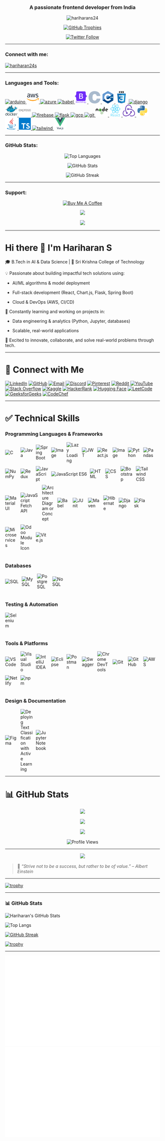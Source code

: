 <h3 align="center">A passionate frontend developer from India</h3>

<p align="center">
  <img src="https://komarev.com/ghpvc/?username=hariharans24&label=Profile%20views&color=0e75b6&style=flat" alt="hariharans24" />
</p>

<p align="center">
  <a href="https://github.com/ryo-ma/github-profile-trophy">
    <img src="https://github-profile-trophy.vercel.app/?username=hariharans24" alt="GitHub Trophies" />
  </a>
</p>

<p align="center">
  <a href="https://twitter.com/hariharan24s" target="blank">
    <img src="https://img.shields.io/twitter/follow/hariharan24s?logo=twitter&style=for-the-badge" alt="Twitter Follow" />
  </a>
</p>

---

### Connect with me:
<p align="left">
  <a href="https://twitter.com/hariharan24s" target="blank">
    <img align="center" src="https://raw.githubusercontent.com/rahuldkjain/github-profile-readme-generator/master/src/images/icons/Social/twitter.svg" alt="hariharan24s" height="30" width="40" />
  </a>
</p>

---

### Languages and Tools:
<p align="left">
  <a href="https://www.arduino.cc/" target="_blank" rel="noreferrer"> <img src="https://cdn.worldvectorlogo.com/logos/arduino-1.svg" alt="arduino" width="40" height="40"/> </a>
  <a href="https://aws.amazon.com" target="_blank" rel="noreferrer"> <img src="https://raw.githubusercontent.com/devicons/devicon/master/icons/amazonwebservices/amazonwebservices-original-wordmark.svg" alt="aws" width="40" height="40"/> </a>
  <a href="https://azure.microsoft.com/en-in/" target="_blank" rel="noreferrer"> <img src="https://www.vectorlogo.zone/logos/microsoft_azure/microsoft_azure-icon.svg" alt="azure" width="40" height="40"/> </a>
  <a href="https://babeljs.io/" target="_blank" rel="noreferrer"> <img src="https://www.vectorlogo.zone/logos/babeljs/babeljs-icon.svg" alt="babel" width="40" height="40"/> </a>
  <a href="https://getbootstrap.com" target="_blank" rel="noreferrer"> <img src="https://raw.githubusercontent.com/devicons/devicon/master/icons/bootstrap/bootstrap-plain-wordmark.svg" alt="bootstrap" width="40" height="40"/> </a>
  <a href="https://www.cprogramming.com/" target="_blank" rel="noreferrer"> <img src="https://raw.githubusercontent.com/devicons/devicon/master/icons/c/c-original.svg" alt="c" width="40" height="40"/> </a>
  <a href="https://www.w3schools.com/cpp/" target="_blank" rel="noreferrer"> <img src="https://raw.githubusercontent.com/devicons/devicon/master/icons/cplusplus/cplusplus-original.svg" alt="cplusplus" width="40" height="40"/> </a>
  <a href="https://www.w3schools.com/css/" target="_blank" rel="noreferrer"> <img src="https://raw.githubusercontent.com/devicons/devicon/master/icons/css3/css3-original-wordmark.svg" alt="css3" width="40" height="40"/> </a>
  <a href="https://www.djangoproject.com/" target="_blank" rel="noreferrer"> <img src="https://cdn.worldvectorlogo.com/logos/django.svg" alt="django" width="40" height="40"/> </a>
  <a href="https://www.docker.com/" target="_blank" rel="noreferrer"> <img src="https://raw.githubusercontent.com/devicons/devicon/master/icons/docker/docker-original-wordmark.svg" alt="docker" width="40" height="40"/> </a>
  <a href="https://expressjs.com" target="_blank" rel="noreferrer"> <img src="https://raw.githubusercontent.com/devicons/devicon/master/icons/express/express-original-wordmark.svg" alt="express" width="40" height="40"/> </a>
  <a href="https://firebase.google.com/" target="_blank" rel="noreferrer"> <img src="https://www.vectorlogo.zone/logos/firebase/firebase-icon.svg" alt="firebase" width="40" height="40"/> </a>
  <a href="https://flask.palletsprojects.com/" target="_blank" rel="noreferrer"> <img src="https://www.vectorlogo.zone/logos/pocoo_flask/pocoo_flask-icon.svg" alt="flask" width="40" height="40"/> </a>
  <a href="https://cloud.google.com" target="_blank" rel="noreferrer"> <img src="https://www.vectorlogo.zone/logos/google_cloud/google_cloud-icon.svg" alt="gcp" width="40" height="40"/> </a>
  <a href="https://git-scm.com/" target="_blank" rel="noreferrer"> <img src="https://www.vectorlogo.zone/logos/git-scm/git-scm-icon.svg" alt="git" width="40" height="40"/> </a>
  <a href="https://nodejs.org" target="_blank" rel="noreferrer"> <img src="https://raw.githubusercontent.com/devicons/devicon/master/icons/nodejs/nodejs-original-wordmark.svg" alt="nodejs" width="40" height="40"/> </a>
  <a href="https://reactjs.org/" target="_blank" rel="noreferrer"> <img src="https://raw.githubusercontent.com/devicons/devicon/master/icons/react/react-original-wordmark.svg" alt="react" width="40" height="40"/> </a>
  <a href="https://redux.js.org" target="_blank" rel="noreferrer"> <img src="https://raw.githubusercontent.com/devicons/devicon/master/icons/redux/redux-original.svg" alt="redux" width="40" height="40"/> </a>
  <a href="https://www.python.org" target="_blank" rel="noreferrer"> <img src="https://raw.githubusercontent.com/devicons/devicon/master/icons/python/python-original.svg" alt="python" width="40" height="40"/> </a>
  <a href="https://www.java.com" target="_blank" rel="noreferrer"> <img src="https://raw.githubusercontent.com/devicons/devicon/master/icons/java/java-original.svg" alt="java" width="40" height="40"/> </a>
  <a href="https://www.typescriptlang.org/" target="_blank" rel="noreferrer"> <img src="https://raw.githubusercontent.com/devicons/devicon/master/icons/typescript/typescript-original.svg" alt="typescript" width="40" height="40"/> </a>
  <a href="https://tailwindcss.com/" target="_blank" rel="noreferrer"> <img src="https://www.vectorlogo.zone/logos/tailwindcss/tailwindcss-icon.svg" alt="tailwind" width="40" height="40"/> </a>
  <a href="https://vuejs.org/" target="_blank" rel="noreferrer"> <img src="https://raw.githubusercontent.com/devicons/devicon/master/icons/vuejs/vuejs-original-wordmark.svg" alt="vuejs" width="40" height="40"/> </a>
</p>

---

### GitHub Stats:

<p align="center">
  <img src="https://github-readme-stats.vercel.app/api/top-langs?username=hariharans24&show_icons=true&locale=en&layout=compact" alt="Top Languages" />
</p>

<p align="center">
  <img src="https://github-readme-stats.vercel.app/api?username=hariharans24&show_icons=true&locale=en" alt="GitHub Stats" /> 
</p>

<p align="center">
  <img src="https://github-readme-streak-stats.herokuapp.com/?user=hariharans24&" alt="GitHub Streak" />
</p>

---

### Support:

<p align="center">
  <a href="https://www.buymeacoffee.com/hariharan22">
    <img src="https://cdn.buymeacoffee.com/buttons/v2/default-yellow.png" height="50" width="210" alt="Buy Me A Coffee" />
  </a>
</p>
 <!-- Banner -->
<p align="center">
  <img src="https://readme-typing-svg.herokuapp.com?font=Fira+Code&size=28&duration=3000&pause=1000&center=true&vCenter=true&width=900&lines=Hi+there+%F0%9F%91%8B+I'm+Hariharan+S;AI+%26+Full-Stack+Developer;Cloud+%7C+DevOps+%7C+ML+Enthusiast;Welcome+to+my+GitHub+Profile!" />
</p>

<p align="center">
  <img src="https://media.giphy.com/media/L1R1tvI9svkIWwpVYr/giphy.gif" width="400"/>
</p>

---

# Hi there 👋 I'm Hariharan S

🎓 B.Tech in AI & Data Science | 📍 Sri Krishna College of Technology

💡 Passionate about building impactful tech solutions using:

- AI/ML algorithms & model deployment

- Full-stack development (React, Chart.js, Flask, Spring Boot)

- Cloud & DevOps (AWS, CI/CD)

🌱 Constantly learning and working on projects in:

- Data engineering & analytics (Python, Jupyter, databases)

- Scalable, real-world applications

🚀 Excited to innovate, collaborate, and solve real-world problems through tech.

---

# 🔗 Connect with Me

[![LinkedIn](https://img.shields.io/badge/LinkedIn-0077B5?style=for-the-badge&logo=linkedin&logoColor=white)](https://www.linkedin.com/in/hariharan-s24/)
[![GitHub](https://img.shields.io/badge/GitHub-171515?style=for-the-badge&logo=github&logoColor=white)](https://github.com/HARIHARANS24)
[![Email](https://img.shields.io/badge/Email-D14836?style=for-the-badge&logo=gmail&logoColor=white)](mailto:hariharan24hs@gmail.com)
[![Discord](https://img.shields.io/badge/Discord-5865F2?style=for-the-badge&logo=discord&logoColor=white)](https://discord.gg/8MfrtugY)
[![Pinterest](https://img.shields.io/badge/Pinterest-BD081C?style=for-the-badge&logo=pinterest&logoColor=white)](https://www.pinterest.com/hariharan24hs/)
[![Reddit](https://img.shields.io/badge/Reddit-FF4500?style=for-the-badge&logo=reddit&logoColor=white)](https://www.reddit.com/user/Willing-Cherry2055/)
[![YouTube](https://img.shields.io/badge/YouTube-FF0000?style=for-the-badge&logo=youtube&logoColor=white)](https://www.youtube.com/@hariharan24s)
[![Stack Overflow](https://img.shields.io/badge/Stack%20Overflow-F58025?style=for-the-badge&logo=stackoverflow&logoColor=white)](https://stackoverflow.com/users/30432992/hariharans24)
[![Kaggle](https://img.shields.io/badge/Kaggle-20BEFF?style=for-the-badge&logo=kaggle&logoColor=white)](https://www.kaggle.com/hariharan24s)
[![HackerRank](https://img.shields.io/badge/HackerRank-2EC866?style=for-the-badge&logo=HackerRank&logoColor=white)](https://www.hackerrank.com/profile/hariharan24s)
[![Hugging Face](https://img.shields.io/badge/HuggingFace-FFCA28?style=for-the-badge&logo=huggingface&logoColor=black)](https://huggingface.co/hariharan24s)
[![LeetCode](https://img.shields.io/badge/LeetCode-FFA116?style=for-the-badge&logo=LeetCode&logoColor=black)](https://leetcode.com/u/HARIHARAN-S24/)
[![GeeksforGeeks](https://img.shields.io/badge/GeeksforGeeks-0F9D58?style=for-the-badge&logo=GeeksforGeeks&logoColor=white)](https://www.geeksforgeeks.org/user/hariharans24/)
[![CodeChef](https://img.shields.io/badge/CodeChef-5B4638?style=for-the-badge&logo=CodeChef&logoColor=white)](https://www.codechef.com/users/hariharans24)

---

# ✅ Technical Skills

### Programming Languages & Frameworks

<div style="display: flex; flex-wrap: wrap; gap: 10px; align-items: center;">
<!-- C -->
<img src="https://cdn.jsdelivr.net/gh/devicons/devicon/icons/c/c-original.svg" alt="C" width="40"/>
<!-- Java -->
<img src="https://cdn.jsdelivr.net/gh/devicons/devicon/icons/java/java-original.svg" alt="Java" width="40"/>
<!-- Spring Boot -->
<img src="https://cdn.jsdelivr.net/gh/devicons/devicon/icons/spring/spring-original.svg" alt="Spring Boot" width="40"/>
<!-- Spring Security -->
<img src="https://miro.medium.com/v2/resize:fit:1400/1*L775cMb7TTiHlNH76oFMTQ.png" alt="Image" width="40"/>
<!-- Lazy Loading -->
<img src="https://a.storyblok.com/f/42126/f2c074f04e/javascript-what-is-lazy-loading.png/m/800x0/filters:quality(70)/" alt="Lazy Loading" width="40"/>
<!-- JWT -->
<img src="https://w7.pngwing.com/pngs/669/853/png-transparent-security-token-json-web-token-access-token-representational-state-transfer-others-miscellaneous-angle-rectangle-thumbnail.png" alt="JWT" width="40"/>
<!-- React.js -->
<img src="https://cdn.jsdelivr.net/gh/devicons/devicon/icons/react/react-original.svg" alt="React.js" width="40"/>
<!-- Chart.js -->
<img src="https://miro.medium.com/v2/resize:fit:353/1*lJY86WV3-67GbEcvvMTpwQ.png" alt="Image" width="40"/>
<!-- Python -->
<img src="https://cdn.jsdelivr.net/gh/devicons/devicon/icons/python/python-original.svg" alt="Python" width="40"/>
<!-- Pandas -->
<img src="https://cdn.jsdelivr.net/gh/devicons/devicon/icons/pandas/pandas-original.svg" alt="Pandas" width="40"/>
<!-- NumPy -->
<img src="https://cdn.jsdelivr.net/gh/devicons/devicon/icons/numpy/numpy-original.svg" alt="NumPy" width="40"/>
<!-- Redux -->
<img src="https://cdn.jsdelivr.net/gh/devicons/devicon/icons/redux/redux-original.svg" alt="Redux" width="40"/>
<!-- JavaScript -->
<img src="https://cdn.jsdelivr.net/gh/devicons/devicon/icons/javascript/javascript-original.svg" alt="JavaScript" width="40"/>
<!-- JavaScript ES6 -->
<img src="https://img.shields.io/badge/ES6-F7DF1E?style=flat&logo=javascript&logoColor=black" alt="JavaScript ES6"/>
<!-- HTML -->
<img src="https://cdn.jsdelivr.net/gh/devicons/devicon/icons/html5/html5-original.svg" alt="HTML" width="40"/>
<!-- CSS -->
<img src="https://cdn.jsdelivr.net/gh/devicons/devicon/icons/css3/css3-original.svg" alt="CSS" width="40"/>
<!-- Bootstrap -->
<img src="https://cdn.jsdelivr.net/gh/devicons/devicon/icons/bootstrap/bootstrap-original.svg" alt="Bootstrap" width="40"/>
<!-- Tailwind CSS -->
<img src="https://w7.pngwing.com/pngs/293/485/png-transparent-tailwind-css-hd-logo-thumbnail.png" alt="Tailwind CSS" width="40"/>
<!-- Material UI -->
<img src="https://static-00.iconduck.com/assets.00/material-ui-icon-2048x1626-on580ia9.png" alt="Material UI" width="40"/>
<!-- Fetch API -->
<img src="https://blog.alexdevero.com/wp-content/uploads/2020/09/07-09-20-getting-started-with-the-javascript-fetch-api-blog.jpg" alt="JavaScript Fetch API" width="60"/>
<!-- Axios -->
<img src="https://miro.medium.com/v2/resize:fit:1000/0*VdoVFyMENPePCXbT.png" alt="Architecture Diagram or Concept" width="40"/>
<!-- Babel -->
<img src="https://cdn.jsdelivr.net/gh/devicons/devicon/icons/babel/babel-original.svg" alt="Babel" width="40"/>
<!-- JUnit -->
<img src="https://w7.pngwing.com/pngs/194/707/png-transparent-junit-test-automation-software-testing-unit-testing-software-framework-others-text-trademark-logo.png" alt="JUnit" width="40"/>
<!-- Maven -->
<img src="https://cdn.jsdelivr.net/gh/devicons/devicon/icons/apache/apache-original.svg" alt="Maven" width="40"/>
<!-- Hibernate -->
<img src="https://cdn.jsdelivr.net/gh/devicons/devicon/icons/hibernate/hibernate-plain.svg" alt="Hibernate" width="40"/>
<!-- Django -->
<img src="https://cdn.jsdelivr.net/gh/devicons/devicon/icons/django/django-plain.svg" alt="Django" width="40"/>
<!-- Flask -->
<img src="https://cdn.jsdelivr.net/gh/devicons/devicon/icons/flask/flask-original.svg" alt="Flask" width="40"/>
<!-- Microservices -->
<img src="https://jpmorgenthal.com/wp-content/uploads/2021/01/Microservices.png" alt="Microservices" width="40"/>
<!-- REST API -->
<img src="https://apps.odoo.com/web/image/loempia.module/37657/icon_image?unique=3ddf98d" alt="Odoo Module Icon" width="40"/>
<!-- Vite.js -->
<img src="https://upload.wikimedia.org/wikipedia/commons/thumb/f/f1/Vitejs-logo.svg/1039px-Vitejs-logo.svg.png" alt="Vite.js" width="40"/>
</div>

#

### Databases

<div style="display: flex; flex-wrap: wrap; gap: 10px; align-items: center;">
<!-- SQL -->
<img src="https://img.shields.io/badge/SQL-003B57?style=flat" alt="SQL"/>
<!-- MySQL -->
<img src="https://cdn.jsdelivr.net/gh/devicons/devicon/icons/mysql/mysql-original.svg" alt="MySQL" width="40"/>
<!-- PostgreSQL -->
<img src="https://cdn.jsdelivr.net/gh/devicons/devicon/icons/postgresql/postgresql-original.svg" alt="PostgreSQL" width="40"/>
<!-- NoSQL -->
<img src="https://images.ctfassets.net/po4qc9xpmpuh/3DXFDcf1EO2D7mwb2r7RTM/62e5c1b9a070d21a0288d9dc9148a914/nosql.png" alt="NoSQL" width="40"/>
</div>

#

### Testing & Automation

<div style="display: flex; flex-wrap: wrap; gap: 10px; align-items: center;">
  <!-- Selenium -->
  <img src="https://cdn.jsdelivr.net/gh/devicons/devicon/icons/selenium/selenium-original.svg" alt="Selenium" width="40"/>
</div>

#

### Tools & Platforms

<div style="display: flex; flex-wrap: wrap; gap: 10px; align-items: center;">
<!-- VS Code -->
<img src="https://cdn.jsdelivr.net/gh/devicons/devicon/icons/vscode/vscode-original.svg" alt="VS Code" width="40"/>
<!-- Visual Studio -->
<img src="https://cdn.jsdelivr.net/gh/devicons/devicon/icons/visualstudio/visualstudio-plain.svg" alt="Visual Studio" width="40"/>
<!-- IntelliJ IDEA -->
<img src="https://cdn.jsdelivr.net/gh/devicons/devicon/icons/intellij/intellij-original.svg" alt="IntelliJ IDEA" width="40"/>
<!-- Eclipse -->
<img src="https://cdn.jsdelivr.net/gh/devicons/devicon/icons/eclipse/eclipse-original.svg" alt="Eclipse" width="40"/>
<!-- Postman -->
<img src="https://cdn.jsdelivr.net/gh/devicons/devicon/icons/postman/postman-original.svg" alt="Postman" width="40"/>
<!-- Swagger UI -->
<img src="https://static-00.iconduck.com/assets.00/swagger-icon-2048x2048-563qbzey.png" alt="Swagger" width="40"/>
<!-- Chrome DevTools -->
<img src="https://i0.wp.com/css-tricks.com/wp-content/uploads/2018/02/chrome-devtools.jpg" alt="Chrome DevTools" width="40"/>
<!-- Git -->
<img src="https://cdn.jsdelivr.net/gh/devicons/devicon/icons/git/git-original.svg" alt="Git" width="40"/>
<!-- GitHub -->
<img src="https://cdn.jsdelivr.net/gh/devicons/devicon/icons/github/github-original.svg" alt="GitHub" width="40"/>
<!-- AWS -->
<img src="https://upload.wikimedia.org/wikipedia/commons/thumb/9/93/Amazon_Web_Services_Logo.svg/1200px-Amazon_Web_Services_Logo.svg.png" alt="AWS" width="40"/>
<!-- Netlify -->
<img src="https://cdn.jsdelivr.net/gh/devicons/devicon/icons/netlify/netlify-original.svg" alt="Netlify" width="40"/>
<!-- npm -->
<img src="https://cdn.jsdelivr.net/gh/devicons/devicon/icons/npm/npm-original-wordmark.svg" alt="npm" width="40"/>
</div>

#

### Design & Documentation

<div style="display: flex; flex-wrap: wrap; gap: 10px; align-items: center;">
  <!-- Figma -->
  <img src="https://cdn.jsdelivr.net/gh/devicons/devicon/icons/figma/figma-original.svg" alt="Figma" width="40"/>
  <!-- Google Colab -->
<img src="https://docs.v1.argilla.io/en/v1.14.0/_images/deploying-textclassification-colab-activelearning.png" alt="Deploying Text Classification with Active Learning" width="40"/>
  <!-- Jupyter Notebook -->
  <img src="https://cdn.jsdelivr.net/gh/devicons/devicon/icons/jupyter/jupyter-original.svg" alt="Jupyter Notebook" width="40"/>
</div>

---

# 📊 GitHub Stats

<p align="center"> <img src="https://github-readme-stats.vercel.app/api?username=HARIHARANS24&show_icons=true&theme=tokyonight&hide_title=false" /> </p> 
<p align="center"> <img src="https://github-readme-stats.vercel.app/api/top-langs/?username=HARIHARANS24&layout=compact&theme=tokyonight" /> </p>
<p align="center"> <img src="https://github-profile-trophy.vercel.app/?username=HARIHARANS24&theme=tokyonight&margin-w=10&row=2&column=3" /> </p> 
<p align="center"> <img src="https://komarev.com/ghpvc/?username=HARIHARANS24&style=flat-square&color=blue" alt="Profile Views" /> </p>


---

<p align="center">
  <img src="https://media.giphy.com/media/2IudUHdI075HL02Pkk/giphy.gif" width="300"/>
</p>

> 🧠 *“Strive not to be a success, but rather to be of value.” – Albert Einstein*

---
[![trophy](https://github-profile-trophy.vercel.app/?username=HARIHARANS24&theme=gruvbox&no-bg=true&no-frame=true)](https://github.com/ryo-ma/github-profile-trophy)

---
### 📊 GitHub Stats

![Hariharan's GitHub Stats](https://github-readme-stats.vercel.app/api?username=HARIHARANS24&show_icons=true&theme=radical&count_private=true&hide=prs)

![Top Langs](https://github-readme-stats.vercel.app/api/top-langs/?username=HARIHARANS24&layout=compact&theme=radical)

[![GitHub Streak](https://streak-stats.demolab.com?user=HARIHARANS24&theme=radical&hide_border=true)](https://git.io/streak-stats)

[![trophy](https://github-profile-trophy.vercel.app/?username=HARIHARANS24&theme=radical&no-frame=true&row=1&column=7)](https://github.com/ryo-ma/github-profile-trophy)

---
![](https://raw.githubusercontent.com/HARIHARANS24/github-stats/master/generated/languages.svg#gh-dark-mode-only)
![](https://raw.githubusercontent.com/HARIHARANS24/github-stats/master/generated/overview.svg#gh-dark-mode-only)
